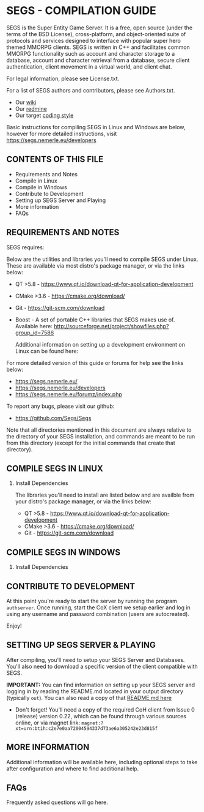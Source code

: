 SEGS - COMPILATION GUIDE
======
SEGS is the Super Entity Game Server. It is a free, open source (under the terms of the BSD License), cross-platform, and object-oriented suite of protocols and services designed to interface with popular super hero themed MMORPG clients. SEGS is written in C++ and facilitates common MMORPG functionality such as account and character storage to a database, account and character retrieval from a database, secure client authentication, client movement in a virtual world, and client chat.

For legal information, please see License.txt.

For a list of SEGS authors and contributors, please see Authors.txt.

* Our [wiki](https://github.com/Segs/Segs/wiki)
* Our [redmine](http://redmine.nemerle.eu/projects/segs "redmine")
* Our target [coding style](http://github.com/Segs/Segs/blob/master/docs/CodingStyle.txt.md "style")

Basic instructions for compiling SEGS in Linux and Windows are below, however for more detailed instructions, visit https://segs.nemerle.eu/developers

CONTENTS OF THIS FILE
------
- Requirements and Notes
- Compile in Linux
- Compile in Windows
- Contribute to Development
- Setting up SEGS Server and Playing
- More information
- FAQs


REQUIREMENTS AND NOTES
------

SEGS requires:

Below are the utilities and libraries you'll need to compile SEGS under Linux. These are available via most distro's package manager, or via the links below:

   - QT >5.8 - https://www.qt.io/download-qt-for-application-development
   - CMake >3.6 - https://cmake.org/download/
   - Git - https://git-scm.com/download
   - Boost - A set of portable C++ libraries that SEGS makes use of.
     Available here: http://sourceforge.net/project/showfiles.php?group_id=7586
     
     Additional information on setting up a development environment on Linux can be found here: 

For more detailed version of this guide or forums for help see the links below:
- https://segs.nemerle.eu/
- https://segs.nemerle.eu/developers
- https://segs.nemerle.eu/forumz/index.php

To report any bugs, please visit our github:
- https://github.com/Segs/Segs

Note that all directories mentioned in this document are always relative to the directory of your SEGS installation, and commands are meant to be run from this directory (except for the initial commands that create that directory).


COMPILE SEGS IN LINUX
------

1. Install Dependencies

    The libraries you'll need to install are listed below and are availble from your distro's package manager, or via the links below:

   - QT >5.8 - https://www.qt.io/download-qt-for-application-development
   - CMake >3.6 - https://cmake.org/download/
   - Git - https://git-scm.com/download


COMPILE SEGS IN WINDOWS
------

1. Install Dependencies


CONTRIBUTE TO DEVELOPMENT
------

At this point you're ready to start the server by running the program `authserver`. Once running, start the CoX client we setup earlier and log in using any username and password combination (users are autocreated).

Enjoy!


SETTING UP SEGS SERVER & PLAYING
------

After compiling, you'll need to setup your SEGS Server and Databases. You'll also need to download a specific version of the client compatible with SEGS.

**IMPORTANT:** You can find information on setting up your SEGS server and logging in by reading the README.md located in your output directory (typically `out`). You can also read a copy of that [README.md here](./Projects/CoX/docs/README.md)

- Don't forget! You'll need a copy of the required CoH client from Issue 0 (release) version 0.22, which can be found through various sources online, or via magnet link: 
  `magnet:?xt=urn:btih:c2e7e0aa72004594337d73ae6a305242e23d815f`


MORE INFORMATION
------

Additional information will be available here, including optional steps to take after configuration and where to find additional help.


FAQs
------

Frequently asked questions will go here.
